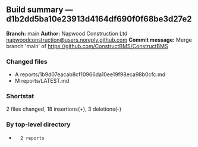 ## Build summary — d1b2dd5ba10e23913d4164df690f0f68be3d27e2

**Branch:** main **Author:** Napwood Construction Ltd <napwoodconstruction@users.noreply.github.com>
**Commit message:** Merge branch 'main' of https://github.com/ConstructBMS/ConstructBMS

### Changed files

- A reports/1b9d07eacab8cf10966da10ee19f98eca98b0cfc.md
- M reports/LATEST.md

### Shortstat

2 files changed, 18 insertions(+), 3 deletions(-)

### By top-level directory

-       2 reports
